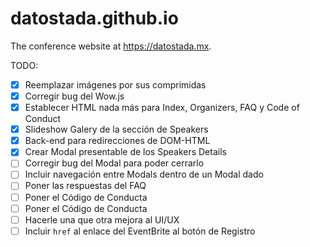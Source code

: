 # datostada.github.io
The conference website at https://datostada.mx.

TODO:
- [x] Reemplazar imágenes por sus comprimidas
- [x] Corregir bug del Wow.js
- [x] Establecer HTML nada más para Index, Organizers, FAQ y Code of Conduct
- [x] Slideshow Galery de la sección de Speakers
- [x] Back-end para redirecciones de DOM-HTML
- [x] Crear Modal presentable de los Speakers Details
- [ ] Corregir bug del Modal para poder cerrarlo
- [ ] Incluir navegación entre Modals dentro de un Modal dado
- [ ] Poner las respuestas del FAQ
- [ ] Poner el Código de Conducta
- [ ] Poner el Código de Conducta
- [ ] Hacerle una que otra mejora al UI/UX
- [ ] Incluir `href` al enlace del EventBrite al botón de Registro
